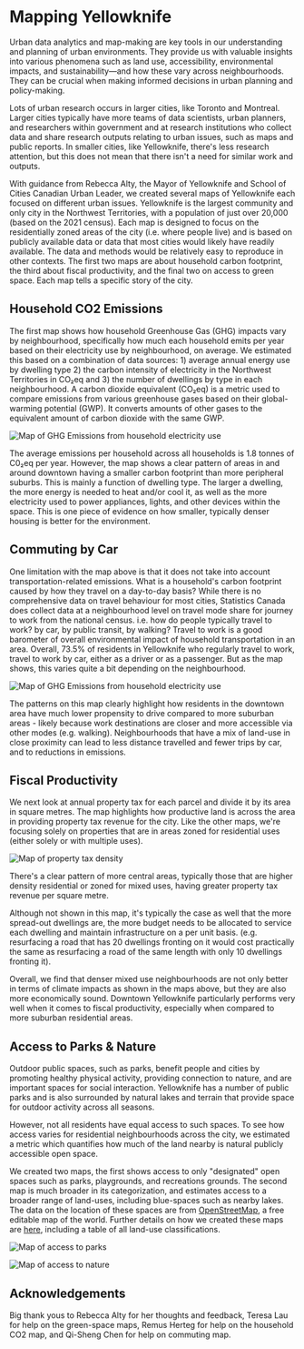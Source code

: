 
# Mapping Yellowknife

Urban data analytics and map-making are key tools in our understanding and planning of urban environments. They provide us with valuable insights into various phenomena such as land use, accessibility, environmental impacts, and sustainability—and how these vary across neighbourhoods. They can be crucial when making informed decisions in urban planning and policy-making.

Lots of urban research occurs in larger cities, like Toronto and Montreal. Larger cities typically have more teams of data scientists, urban planners, and researchers within government and at research institutions who collect data and share research outputs relating to urban issues, such as maps and public reports. In smaller cities, like Yellowknife, there's less research attention, but this does not mean that there isn't a need for similar work and outputs.

With guidance from Rebecca Alty, the Mayor of Yellowknife and School of Cities Canadian Urban Leader, we created several maps of Yellowknife each focused on different urban issues. Yellowknife is the largest community and only city in the Northwest Territories, with a population of just over 20,000 (based on the 2021 census). Each map is designed to focus on the residentially zoned areas of the city (i.e. where people live) and is based on publicly available data or data that most cities would likely have readily available. The data and methods would be relatively easy to reproduce in other contexts. The first two maps are about household carbon footprint, the third about fiscal productivity, and the final two on access to green space.  Each map tells a specific story of the city. 



## Household CO2 Emissions

The first map shows how household Greenhouse Gas (GHG) impacts vary by neighbourhood, specifically how much each household emits per year based on their electricity use by neighbourhood, on average. We estimated this based on a combination of data sources: 1) average annual energy use by dwelling type 2) the carbon intensity of electricity in the Northwest Territories in CO₂eq and 3) the number of dwellings by type in each neighbourhood. A carbon dioxide equivalent (CO₂eq) is a metric used to compare emissions from various greenhouse gases based on their global-warming potential (GWP). It converts amounts of other gases to the equivalent amount of carbon dioxide with the same GWP.

![Map of GHG Emissions from household electricity use](maps/co2e-map.png)

The average emissions per household across all households is 1.8 tonnes of C0₂eq per year. However, the map shows a clear pattern of areas in and around downtown having a smaller  carbon footprint than more peripheral suburbs. This is mainly a function of dwelling type. The larger a dwelling, the more energy is needed to heat and/or cool it, as well as the more electricity used to power appliances, lights, and other devices within the space. This is one piece of evidence on how smaller, typically denser housing is better for the environment.

## Commuting by Car

One limitation with the map above is that it does not take into account transportation-related emissions. What is a household's carbon footprint caused by how they travel on a day-to-day basis? While there is no comprehensive data on travel behaviour for most cities, Statistics Canada does collect data at a neighbourhood level on travel mode share for journey to work from the national census. i.e. how do people typically travel to work? by car, by public transit, by walking? Travel to work is a good barometer of overall environmental impact of household transportation in an area. Overall, 73.5% of residents in Yellowknife who regularly travel to work, travel to work by car, either as a driver or as a passenger. But as the map shows, this varies quite a bit depending on the neighbourhood. 

![Map of GHG Emissions from household electricity use](maps/commute-by-car.png)

The patterns on this map clearly highlight how residents in the downtown area have much lower propensity to drive compared to more suburban areas - likely because work destinations are closer and more accessible via other modes (e.g. walking). Neighbourhoods that have a mix of land-use in close proximity can lead to less distance travelled and fewer trips by car, and to reductions in emissions.

## Fiscal Productivity

We next look at annual property tax for each parcel and divide it by its area in square metres. The map highlights how productive land is across the area in providing property tax revenue for the city. Like the other maps, we're focusing solely on properties that are in areas zoned for residential uses (either solely or with multiple uses).

![Map of property tax density](maps/tax-density-map.png)

There's a clear pattern of more central areas, typically those that are higher density residential or zoned for mixed uses, having greater property tax revenue per square metre. 

Although not shown in this map, it's typically the case as well that the more spread-out dwellings are, the more budget needs to be allocated to service each dwelling and maintain infrastructure on a per unit basis. (e.g. resurfacing a road that has 20 dwellings fronting on it would cost practically the same as resurfacing a road of the same length with only 10 dwellings fronting it).

Overall, we find that denser mixed use neighbourhoods are not only better in terms of climate impacts as shown in the maps above, but they are also more economically sound. Downtown Yellowknife particularly performs very well when it comes to fiscal productivity, especially when compared to more suburban residential areas.

## Access to Parks & Nature

Outdoor public spaces, such as parks, benefit people and cities by promoting healthy physical activity, providing connection to nature, and are important spaces for social interaction. Yellowknife has a number of public parks and is also surrounded by natural lakes and terrain that provide space for outdoor activity across all seasons.

However, not all residents have equal access to such spaces. To see how access varies for residential neighbourhoods across the city, we estimated a metric which quantifies how much of the land nearby is natural publicly accessible open space.  

We created two maps, the first shows access to only "designated" open spaces such as parks, playgrounds, and recreations grounds. The second map is much broader in its categorization, and estimates access to a broader range of land-uses, including blue-spaces such as nearby lakes. The data on the location of these spaces are from [OpenStreetMap](https://www.openstreetmap.org), a free editable map of the world. Further details on how we created these maps are [here](https://github.com/schoolofcities/yellowknife/tree/main/green_space), including a table of all land-use classifications.

![Map of access to parks](maps/designated-green-space-map.png)

![Map of access to nature](maps/total-green-space-map.png)



## Acknowledgements

Big thank yous to Rebecca Alty for her thoughts and feedback, Teresa Lau for help on the green-space maps, Remus Herteg for help on the household CO2 map, and Qi-Sheng Chen for help on commuting map.